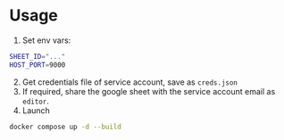# Usage
1. Set env vars:
```bash
SHEET_ID="..."
HOST_PORT=9000
```

2. Get credentials file of service account, save as `creds.json`
3. If required, share the google sheet with the service account email as `editor`.
4. Launch
```bash
docker compose up -d --build
```